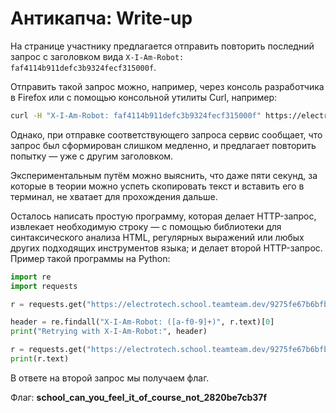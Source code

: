 # Антикапча: Write-up

На странице участнику предлагается отправить повторить последний запрос с заголовком вида `X-I-Am-Robot: faf4114b911defc3b9324fecf315000f`.

Отправить такой запрос можно, например, через консоль разработчика в Firefox или с помощью консольной утилиты Curl, например:

```bash
curl -H "X-I-Am-Robot: faf4114b911defc3b9324fecf315000f" https://electrotech.school.teamteam.dev/9275fe67b6bfb068b4100b38071d261c/ 
```

Однако, при отправке соответствующего запроса сервис сообщает, что запрос был сформирован слишком медленно, и предлагает повторить попытку — уже с другим заголовком.

Экспериментальным путём можно выяснить, что даже пяти секунд, за которые в теории можно успеть скопировать текст и вставить его в терминал, не хватает для прохождения дальше.

Осталось написать простую программу, которая делает HTTP-запрос, извлекает необходимую строку — с помощью библиотеки для синтаксического анализа HTML, регулярных выражений или любых других подходящих инструментов языка; и делает второй HTTP-запрос. Пример такой программы на Python:

```python
import re
import requests

r = requests.get("https://electrotech.school.teamteam.dev/9275fe67b6bfb068b4100b38071d261c/")

header = re.findall("X-I-Am-Robot: ([a-f0-9]+)", r.text)[0]
print("Retrying with X-I-Am-Robot:", header)

r = requests.get("https://electrotech.school.teamteam.dev/9275fe67b6bfb068b4100b38071d261c/", headers={"X-I-Am-Robot": header})
print(r.text)
```

В ответе на второй запрос мы получаем флаг.

Флаг: **school_can_you_feel_it_of_course_not_2820be7cb37f**
